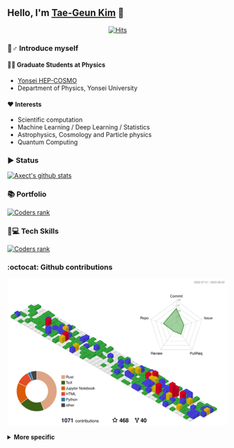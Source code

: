 ## Hello, I'm [Tae-Geun Kim](https://axect.github.io)  👋
  
<div align=center>
	
  [![Hits](https://hits.seeyoufarm.com/api/count/incr/badge.svg?url=https%3A%2F%2Fgithub.com%2FAxect&count_bg=%2379C83D&title_bg=%238D8D8D&icon=github.svg&icon_color=%23000000&title=hits&edge_flat=false)](https://hits.seeyoufarm.com)
  
</div>

### 🙋‍‍♂️ Introduce myself

#### 👨‍‍🏫 Graduate Students at Physics

* [Yonsei HEP-COSMO](http://nexus.yonsei.ac.kr)
* Department of Physics, Yonsei University

#### ❤️ Interests

* Scientific computation
* Machine Learning / Deep Learning / Statistics
* Astrophysics, Cosmology and Particle physics
* Quantum Computing

### ▶️ Status

[![Axect's github stats](https://github-readme-stats.vercel.app/api?username=axect&include_all_commits=true)](https://github.com/anuraghazra/github-readme-stats)

### 📚 Portfolio

[![Coders rank](https://cr-ss-service.azurewebsites.net/api/ScreenShot?widget=portfolio&username=axect)](https://profile.codersrank.io/user/axect/)

### 👨‍‍💻 Tech Skills

[![Coders rank](https://cr-skills-chart-widget.azurewebsites.net/api/api?username=axect)](https://profile.codersrank.io/user/axect)

### :octocat: Github contributions

![](./profile-3d-contrib/profile-gitblock.svg)

<details>
<summary>
	<b>More specific</b>
</summary>
	
### 🔖 Skills

#### 🔢 Mathematics

* Functional Analysis
* Differential Geometry
* Numerical Analysis

#### 🍎 Physics

* Quantum Field Theory
* General Relativity
* Mathematical Physics

#### 💻 Programming

* **Main Languague** : Rust
* **Sub Languages** : C++, Julia, R, Python
* **Frameworks or Libraries**
    * Numerical: peroxide, BLAS, LAPACK, numpy, scipy
    * Visualization: matplotlib, vegas, ggplot2, plotly
    * Web: Django, Vue, Firebase, Surge, Hugo
    * Machine Learning: Scikit-Learn
    * Deep Learning: PyTorch, Flux
	
</details>
